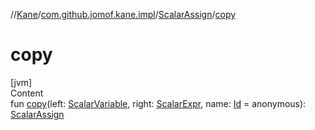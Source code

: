 //[Kane](../../index.md)/[com.github.jomof.kane.impl](../index.md)/[ScalarAssign](index.md)/[copy](copy.md)



# copy  
[jvm]  
Content  
fun [copy](copy.md)(left: [ScalarVariable](../-scalar-variable/index.md), right: [ScalarExpr](../../com.github.jomof.kane/-scalar-expr/index.md), name: [Id](../index.md#%5Bcom.github.jomof.kane.impl%2FId%2F%2F%2FPointingToDeclaration%2F%5D%2FClasslikes%2F-1221086991) = anonymous): [ScalarAssign](index.md)  



